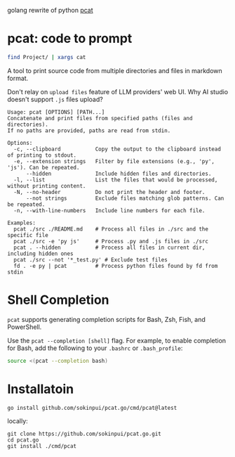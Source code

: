 golang rewrite of python [pcat](https://github.com/sokinpui/pcat)

# pcat: code to prompt

```sh
find Project/ | xargs cat
```

A tool to print source code from multiple directories and files in markdown format.

Don't relay on `upload files` feature of LLM providers' web UI. Why AI studio doesn't support `.js` files upload?

```
Usage: pcat [OPTIONS] [PATH...]
Concatenate and print files from specified paths (files and directories).
If no paths are provided, paths are read from stdin.

Options:
  -c, --clipboard           Copy the output to the clipboard instead of printing to stdout.
  -e, --extension strings   Filter by file extensions (e.g., 'py', 'js'). Can be repeated.
      --hidden              Include hidden files and directories.
  -l, --list                List the files that would be processed, without printing content.
  -N, --no-header           Do not print the header and footer.
      --not strings         Exclude files matching glob patterns. Can be repeated.
  -n, --with-line-numbers   Include line numbers for each file.

Examples:
  pcat ./src ./README.md    # Process all files in ./src and the specific file
  pcat ./src -e 'py js'     # Process .py and .js files in ./src
  pcat . --hidden           # Process all files in current dir, including hidden ones
  pcat ./src --not '*_test.py' # Exclude test files
  fd . -e py | pcat         # Process python files found by fd from stdin

```

# Shell Completion

`pcat` supports generating completion scripts for Bash, Zsh, Fish, and PowerShell.

Use the `pcat --completion [shell]` flag. For example, to enable completion for Bash, add the following to your `.bashrc` or `.bash_profile`:

```sh
source <(pcat --completion bash)
```

# Installatoin

```
go install github.com/sokinpui/pcat.go/cmd/pcat@latest
```

locally:

```
git clone https://github.com/sokinpui/pcat.go.git
cd pcat.go
git install ./cmd/pcat
```

